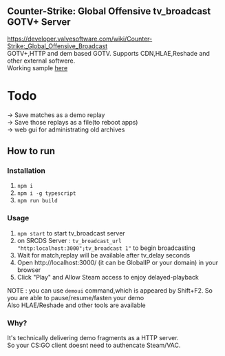 ## Counter-Strike: Global Offensive tv_broadcast GOTV+ Server  
https://developer.valvesoftware.com/wiki/Counter-Strike:_Global_Offensive_Broadcast   
GOTV+,HTTP and dem based GOTV. Supports CDN,HLAE,Reshade and other external softwere.  
Working sample [here](http://fastly.utage-csgo.com.global.prod.fastly.net/)

# Todo

-> Save matches as a demo replay  
-> Save those replays as a file(to reboot apps)  
-> web gui for administrating old archives  

## How to run

### Installation
1. `npm i`  
2. `npm i -g typescript`  
3. `npm run build`  

### Usage
1. `npm start` to start tv_broadcast server  
2. on SRCDS Server : `tv_broadcast_url "http:localhost:3000";tv_broadcast 1"` to begin broadcasting  
3. Wait for match,replay will be available after tv_delay seconds  
4. Open http://localhost:3000/ (it can be GlobalIP or your domain) in your browser  
5. Click "Play" and Allow Steam access to enjoy delayed-playback  

NOTE : you can use `demoui` command,which is appeared by Shift+F2. So you are able to pause/resume/fasten your demo  
Also HLAE/Reshade and other tools are available

### Why?
It's technically delivering demo fragments as a HTTP server.  
So your CS:GO client doesnt need to authencate Steam/VAC.
